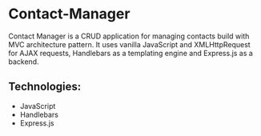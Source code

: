 # Contact-Manager

Contact Manager is a CRUD application for managing contacts build with MVC architecture pattern. It uses vanilla JavaScript and XMLHttpRequest for AJAX requests, Handlebars as a templating engine and Express.js as a backend. 

## Technologies:
- JavaScript
- Handlebars 
- Express.js
